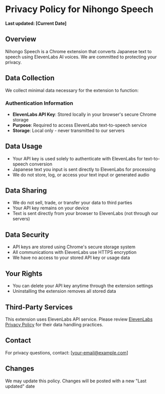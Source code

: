 # Privacy Policy for Nihongo Speech

**Last updated: [Current Date]**

## Overview

Nihongo Speech is a Chrome extension that converts Japanese text to speech using ElevenLabs AI voices. We are committed to protecting your privacy.

## Data Collection

We collect minimal data necessary for the extension to function:

### Authentication Information

- **ElevenLabs API Key**: Stored locally in your browser's secure Chrome storage
- **Purpose**: Required to access ElevenLabs text-to-speech service
- **Storage**: Local only - never transmitted to our servers

## Data Usage

- Your API key is used solely to authenticate with ElevenLabs for text-to-speech conversion
- Japanese text you input is sent directly to ElevenLabs for processing
- We do not store, log, or access your text input or generated audio

## Data Sharing

- We do not sell, trade, or transfer your data to third parties
- Your API key remains on your device
- Text is sent directly from your browser to ElevenLabs (not through our servers)

## Data Security

- API keys are stored using Chrome's secure storage system
- All communications with ElevenLabs use HTTPS encryption
- We have no access to your stored API key or usage data

## Your Rights

- You can delete your API key anytime through the extension settings
- Uninstalling the extension removes all stored data

## Third-Party Services

This extension uses ElevenLabs API service. Please review [ElevenLabs Privacy Policy](https://elevenlabs.io/privacy) for their data handling practices.

## Contact

For privacy questions, contact: [your-email@example.com]

## Changes

We may update this policy. Changes will be posted with a new "Last updated" date
